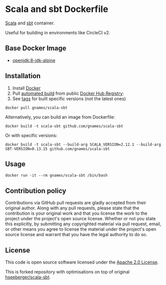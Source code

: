 # Scala and sbt Dockerfile

[Scala](http://www.scala-lang.org) and [sbt](http://www.scala-sbt.org) container.

Useful for building in environments like CircleCI v2.


## Base Docker Image ##

* [openjdk:8-jdk-alpine](https://hub.docker.com/_/openjdk)


## Installation ##

1. Install [Docker](https://www.docker.com)
2. Pull [automated build](https://hub.docker.com/r/gnames/scala-sbt/) from public [Docker Hub Registry](https://hub.docker.com):
3. See [tags](https://hub.docker.com/r/gnames/scala-sbt/tags/) for built specific versions (not the latest ones)
```
docker pull gnames/scala-sbt
```
Alternatively, you can build an image from Dockerfile:
```
docker build -t scala-sbt github.com/gnames/scala-sbt
```
Or with specific versions:
```
docker build -t scala-sbt --build-arg SCALA_VERSION=2.12.1 --build-arg SBT-VERSION=0.13.15 github.com/gnames/scala-sbt
```

## Usage ##

```
docker run -it --rm gnames/scala-sbt /bin/bash
```


## Contribution policy ##

Contributions via GitHub pull requests are gladly accepted from their original author. Along with any pull requests, please state that the contribution is your original work and that you license the work to the project under the project's open source license. Whether or not you state this explicitly, by submitting any copyrighted material via pull request, email, or other means you agree to license the material under the project's open source license and warrant that you have the legal authority to do so.


## License ##

This code is open source software licensed under the [Apache 2.0 License](http://www.apache.org/licenses/LICENSE-2.0.html).

This is forked repository with optimisations on top of original [hseeberger/scala-sbt](https://github.com/hseeberger/scala-sbt).
